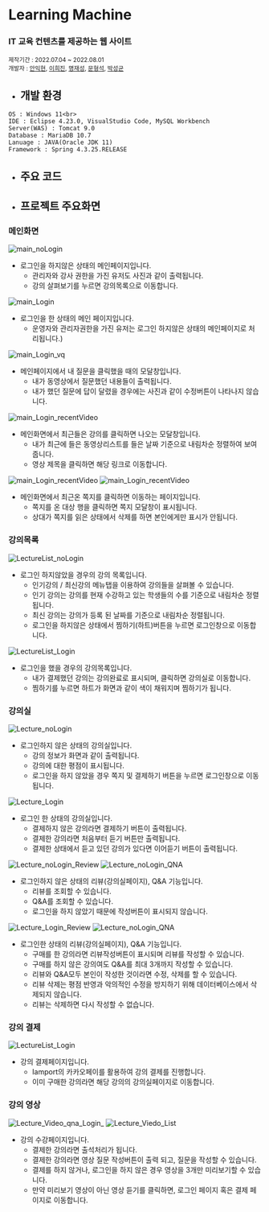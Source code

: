 

# Learning Machine

<h3> IT 교육 컨텐츠를 제공하는 웹 사이트</h3>
<small>제작기간 : 2022.07.04 ~ 2022.08.01</small> <br>
<small>개발자 : <a href = "https://github.com/IkhyeonAhn">안익현</a>, <a href="https://github.com/Hijineee">이희진</a>,  <a href = "https://github.com/skek3039">명재성</a>, <a href="https://github.com/Moonmaji">문형석</a>, <a href="https://github.com/ParkGuTy">박성균</a></small>

 - ## **개발 환경**
  ```
  OS : Windows 11<br>
  IDE : Eclipse 4.23.0, VisualStudio Code, MySQL Workbench
  Server(WAS) : Tomcat 9.0
  Database : MariaDB 10.7
  Lanuage : JAVA(Oracle JDK 11)
  Framework : Spring 4.3.25.RELEASE
  ```
  
 - ## **주요 코드**
  
 - ## **프로젝트 주요화면**

  ### 메인화면
![main_noLogin](./img/20220817_193616.png)
 + 로그인을 하지않은 상태의 메인페이지입니다.
	- 관리자와 강사 권한을 가진 유저도 사진과 같이 출력됩니다.
	- 강의 살펴보기를 누르면  강의목록으로 이동합니다.

![main_Login](./img/0001.png)
 + 로그인을 한 상태의 메인 페이지입니다.
	- 운영자와 관리자권한을 가진 유저는 로그인 하지않은 상태의 메인페이지로 처리됩니다.)
 
![main_Login_vq](./img/20220818_202729.png)
 + 메인페이지에서 내 질문을 클릭했을 때의 모달창입니다.
	- 내가 동영상에서 질문했던 내용들이 출력됩니다.
	- 내가 했던 질문에 답이 달렸을 경우에는 사진과 같이 수정버튼이 나타나지 않습니다.

![main_Login_recentVideo](./img/20220818_202914.png)
 + 메인화면에서 최근들은 강의를 클릭하면 나오는 모달창입니다.
	 - 내가 최근에 들은 동영상리스트를 들은 날짜 기준으로 내림차순 정렬하여 보여줍니다.
	 - 영상 제목을 클릭하면 해당 링크로 이동합니다.
 
![main_Login_recentVideo](./img/0007.png)
![main_Login_recentVideo](./img/0006.png)
 + 메인화면에서 최근온 쪽지를 클릭하면 이동하는 페이지입니다.
	  - 쪽지를 온 대상 행을 클릭하면 쪽지 모달창이 표시됩니다.
	  - 상대가 쪽지를 읽은 상태에서 삭제를 하면 본인에게만 표시가 안됩니다.

  ### 강의목록
![LectureList_noLogin](./img/20220817_193717.png)
  + 로그인 하지않았을 경우의 강의 목록입니다.
 	 - 인기강의 / 최신강의 메뉴탭을 이용하여 강의들을 살펴볼 수 있습니다.
 	 - 인기 강의는 강의를 현재 수강하고 있는 학생들의 수를 기준으로 내림차순 정렬됩니다.
 	 - 최신 강의는 강의가 등록 된 날짜를 기준으로 내림차순 정렬됩니다.
 	 - 로그인을 하지않은 상태에서 찜하기(하트)버튼을 누르면 로그인창으로 이동합니다.
 
![LectureList_Login](./img/20220818_202835.png)
 + 로그인을 했을 경우의 강의목록입니다.
 	 - 내가 결제했던 강의는 강의완료로 표시되며, 클릭하면 강의실로 이동합니다.
 	 - 찜하기를 누르면 하트가 화면과 같이 색이 채워지며 찜하기가 됩니다.
 
 ###  강의실
![Lecture_noLogin](./img/20220817_193810.png)
 + 로그인하지 않은 상태의 강의실입니다.
	 - 강의 정보가 화면과 같이 출력됩니다.
	 - 강의에 대한 평점이 표시됩니다.
	 - 로그인을 하지 않았을 경우 쪽지 및 결제하기 버튼을 누르면 로그인창으로 이동됩니다.

![Lecture_Login](./img/20220818_202948.png)
 + 로그인 한 상태의 강의실입니다.
	  - 결제하지 않은 강의라면 결제하기 버튼이 출력됩니다.
	  - 결제한 강의라면 처음부터 듣기 버튼만 출력됩니다.
	  - 결제한 상태에서 듣고 있던 강의가 있다면 이어듣기 버튼이 출력됩니다.

![Lecture_noLogin_Review](./img/0002.png)
![Lecture_noLogin_QNA](./img/0004.png)
 + 로그인하지 않은 상태의 리뷰(강의실페이지), Q&A 기능입니다.
	  - 리뷰를 조회할 수 있습니다.
	  - Q&A를 조회할 수 있습니다.
	  - 로그인을 하지 않았기 때문에 작성버튼이 표시되지 않습니다.
	
![Lecture_Login_Review](./img/20220818_203010.png)
![Lecture_noLogin_QNA](./img/0005.png)
  + 로그인한 상태의 리뷰(강의실페이지), Q&A 기능입니다.
	  - 구매를 한 강의라면 리뷰작성버튼이 표시되며 리뷰를 작성할 수 있습니다.
	  - 구매를 하지 않은 강의여도 Q&A를 최대 3개까지 작성할 수 있습니다.
	  - 리뷰와 Q&A모두 본인이 작성한 것이라면 수정, 삭제를 할 수 있습니다.
	  - 리뷰 삭제는 평점 반영과 악의적인 수정을 방지하기 위해 데이터베이스에서 삭제되지 않습니다.
	  - 리뷰는 삭제하면 다시 작성할 수 없습니다.
	
 ###  강의 결제
![LectureList_Login](./img/20220818_203321.png)
 + 강의 결제페이지입니다.
	  - Iamport의 카카오페이를 활용하여 강의 결제를 진행합니다.
	  - 이미 구매한 강의라면 해당 강의의 강의실페이지로 이동합니다.
	 
 ###  강의 영상
![Lecture_Video_qna_Login_](./img/20220818_203100.png)
![Lecture_Viedo_List](./img/0003.png)
  + 강의 수강페이지입니다.
	  - 결제한 강의라면 출석처리가 됩니다.
	  - 결제한 강의라면 영상 질문 작성버튼이 출력 되고, 질문을 작성할 수 있습니다.
	  - 결제를 하지 않거나, 로그인을 하지 않은 경우 영상을 3개만 미리보기할 수 있습니다.
	  - 만약 미리보기 영상이 아닌 영상 듣기를 클릭하면, 로그인 페이지 혹은 결제 페이지로 이동합니다.

